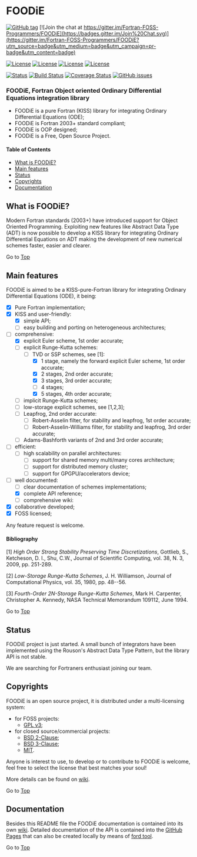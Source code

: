 <a name="top"></a>

# FOODiE

[![GitHub tag](https://img.shields.io/github/tag/Fortran-FOSS-Programmers/FOODiE.svg)]() [![Join the chat at https://gitter.im/Fortran-FOSS-Programmers/FOODiE](https://badges.gitter.im/Join%20Chat.svg)](https://gitter.im/Fortran-FOSS-Programmers/FOODiE?utm_source=badge&utm_medium=badge&utm_campaign=pr-badge&utm_content=badge)

[![License](https://img.shields.io/badge/license-GNU%20GeneraL%20Public%20License%20v3,%20GPLv3-blue.svg)]()
[![License](https://img.shields.io/badge/license-BSD2-red.svg)]()
[![License](https://img.shields.io/badge/license-BSD3-red.svg)]()
[![License](https://img.shields.io/badge/license-MIT-red.svg)]()

[![Status](https://img.shields.io/badge/status-alpha-orange.svg)]()
[![Build Status](https://travis-ci.org/Fortran-FOSS-Programmers/FOODiE.svg?branch=master)](https://travis-ci.org/Fortran-FOSS-Programmers/FOODiE)
[![Coverage Status](https://img.shields.io/codecov/c/github/Fortran-FOSS-Programmers/FOODiE.svg)](http://codecov.io/github/Fortran-FOSS-Programmers/FOODiE?branch=master)
[![GitHub issues](https://img.shields.io/github/issues/Fortran-FOSS-Programmers/FOODiE.svg)]()

### FOODiE, Fortran Object oriented Ordinary Differential Equations integration library

- FOODiE is a pure Fortran (KISS) library for integrating Ordinary Differential Equations (ODE);
- FOODiE is Fortran 2003+ standard compliant;
- FOODiE is OOP designed;
- FOODiE is a Free, Open Source Project.

#### Table of Contents

+ [What is FOODiE?](#what-is-FOODiE?)
+ [Main features](#main-features)
+ [Status](#status)
+ [Copyrights](#copyrights)
+ [Documentation](#documentation)

## What is FOODiE?

Modern Fortran standards (2003+) have introduced support for Object Oriented Programming. Exploiting new features like Abstract Data Type (ADT) is now possible to develop a KISS library for integrating Ordinary Differential Equations on ADT making the development of new numerical schemes faster, easier and clearer.

Go to [Top](#top)

## Main features

FOODiE is aimed to be a KISS-pure-Fortran library for integrating Ordinary Differential Equations (ODE), it being:

+ [x] Pure Fortran implementation;
+ [x] KISS and user-friendly:
    + [x] simple API;
    + [ ] easy building and porting on heterogeneous architectures;
+ [ ] comprehensive:
    + [x] explicit Euler scheme, 1st order accurate;
    + [ ] explicit Runge-Kutta schemes:
        + [ ] TVD or SSP schemes, see [1]:
            + [x] 1 stage, namely the forward explicit Euler scheme, 1st order accurate;
            + [x] 2 stages, 2nd order accurate;
            + [x] 3 stages, 3rd order accurate;
            + [ ] 4 stages;
            + [x] 5 stages, 4th order accurate;
    + [ ] implicit Runge-Kutta schemes;
    + [ ] low-storage explicit schemes, see [1,2,3];
    + [ ] Leapfrog, 2nd order accurate:
        + [ ] Robert-Asselin filter, for stability and leapfrog, 1st order accurate;
        + [ ] Robert-Asselin-Williams filter, for stability and leapfrog, 3rd order accurate;
    + [ ] Adams-Bashforth variants of 2nd and 3rd order accurate;
+ [ ] efficient:
    + [ ] high scalability on parallel architectures:
        + [ ] support for shared memory multi/many cores architecture;
        + [ ] support for distributed memory cluster;
        + [ ] support for GPGPU/accelerators device;
+ [ ] well documented:
    + [ ] clear documentation of schemes implementations;
    + [x] complete API reference;
    + [ ] comprehensive wiki:
+ [x] collaborative developed;
+ [x] FOSS licensed;

Any feature request is welcome.

#### Bibliography

[1] *High Order Strong Stability Preserving Time Discretizations*, Gottlieb, S., Ketcheson, D. I., Shu, C.W., Journal of Scientific Computing, vol. 38, N. 3, 2009, pp. 251-289.

[2] *Low-Storage Runge-Kutta Schemes*, J. H. Williamson, Journal of Computational Physics, vol. 35, 1980, pp. 48--56.

[3] *Fourth-Order 2N-Storage Runge-Kutta Schemes*, Mark H. Carpenter, Christopher A. Kennedy, NASA Technical Memorandum 109112, June 1994.

Go to [Top](#top)

## Status

FOODiE project is just started. A small bunch of integrators have been implemented using the Rouson's Abstract Data Type Pattern, but the library API is not stable.

We are searching for Fortraners enthusiast joining our team.

## Copyrights

FOODiE is an open source project, it is distributed under a multi-licensing system:

+ for FOSS projects:
  - [GPL v3](http://www.gnu.org/licenses/gpl-3.0.html);
+ for closed source/commercial projects:
  - [BSD 2-Clause](http://opensource.org/licenses/BSD-2-Clause);
  - [BSD 3-Clause](http://opensource.org/licenses/BSD-3-Clause);
  - [MIT](http://opensource.org/licenses/MIT).

Anyone is interest to use, to develop or to contribute to FOODiE is welcome, feel free to select the license that best matches your soul!

More details can be found on [wiki](https://github.com/Fortran-FOSS-Programmers/FOODiE/wiki/Copyrights).

Go to [Top](#top)

## Documentation

Besides this README file the FOODiE documentation is contained into its own [wiki](https://github.com/Fortran-FOSS-Programmers/FOODiE/wiki). Detailed documentation of the API is contained into the [GitHub Pages](http://Fortran-FOSS-Programmers.github.io/FOODiE/index.html) that can also be created locally by means of [ford tool](https://github.com/cmacmackin/ford).

Go to [Top](#top)
